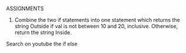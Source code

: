 ASSIGNMENTS

1. Combine the two if statements into one statement which returns the string Outside if val is not between 10 and 20, inclusive. Otherwise, return the string Inside.

Search on youtube the
if else
